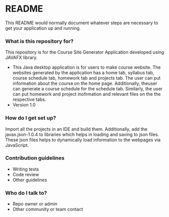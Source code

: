 # README #

This README would normally document whatever steps are necessary to get your application up and running.

### What is this repository for? ###
This repository is for the Course Site Generator Application developed using JAVAFX library.

* This Java desktop application is for users to make course website. The websites generated by the application has a home tab, syllabus tab, course schedule tab, homework tab and projects tab. The user can put information about the course on the home page. Additionally, theuser can generate a course schedule for the schedule tab. Similarly, the user can put homework and project inofrmation and relevant files on the the respective tabs.    
* Version 1.0

### How do I get set up? ###
Import all the projects in an IDE and build them. Additionally, add the javax.json-1.0.4 to libraries which helps in loading and saving to  json files. These json files helps to dynamically load information to the webpages via JavaScript.

### Contribution guidelines ###

* Writing tests
* Code review
* Other guidelines

### Who do I talk to? ###

* Repo owner or admin
* Other community or team contact
